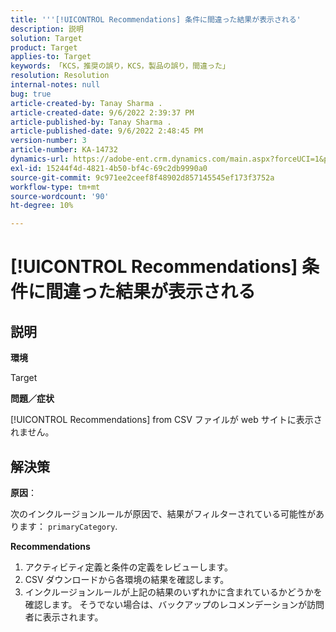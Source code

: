 ```yaml
---
title: '''[!UICONTROL Recommendations] 条件に間違った結果が表示される'
description: 説明
solution: Target
product: Target
applies-to: Target
keywords: 「KCS，推奨の誤り，KCS，製品の誤り，間違った」
resolution: Resolution
internal-notes: null
bug: true
article-created-by: Tanay Sharma .
article-created-date: 9/6/2022 2:39:37 PM
article-published-by: Tanay Sharma .
article-published-date: 9/6/2022 2:48:45 PM
version-number: 3
article-number: KA-14732
dynamics-url: https://adobe-ent.crm.dynamics.com/main.aspx?forceUCI=1&pagetype=entityrecord&etn=knowledgearticle&id=43ddcfba-f12d-ed11-9db1-002248086735
exl-id: 15244f4d-4821-4b50-bf4c-69c2db9990a0
source-git-commit: 9c971ee2ceef8f48902d857145545ef173f3752a
workflow-type: tm+mt
source-wordcount: '90'
ht-degree: 10%

---
```


# [!UICONTROL Recommendations] 条件に間違った結果が表示される

## 説明


<b>環境</b>

Target



<b>問題／症状</b>

[!UICONTROL Recommendations] from CSV ファイルが web サイトに表示されません。


## 解決策


<b>原因</b>：

次のインクルージョンルールが原因で、結果がフィルターされている可能性があります： `primaryCategory`.



<b>Recommendations</b>

1. アクティビティ定義と条件の定義をレビューします。
2. CSV ダウンロードから各環境の結果を確認します。
3. インクルージョンルールが上記の結果のいずれかに含まれているかどうかを確認します。 そうでない場合は、バックアップのレコメンデーションが訪問者に表示されます。
